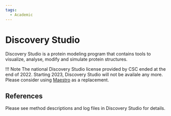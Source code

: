 ```yaml
---
tags:
  - Academic
---
```


# Discovery Studio

Discovery Studio is a protein modeling program that contains tools to
visualize, analyse, modify and simulate protein structures. 

!!! Note
    The national Discovery Studio license provided by CSC ended at the end of 2022.
    Starting 2023, Discovery Studio will not be availale any more.
    Please consider using [Maestro](./maestro.md) as a replacement.

## References

Please see method descriptions and log files in Discovery Studio for details.
